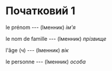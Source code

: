 # Початковий 1
le prénom --- (Іменник)
*ім'я*



le nom de famille --- (Іменник)
*прізвище*



l'âge (ч) --- (Іменник)
*вік*



le personne --- (Іменник)
*особа*